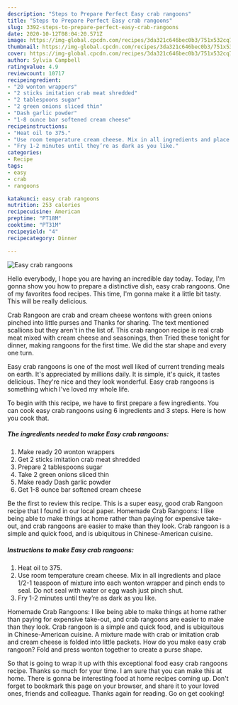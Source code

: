 ```yaml
---
description: "Steps to Prepare Perfect Easy crab rangoons"
title: "Steps to Prepare Perfect Easy crab rangoons"
slug: 3392-steps-to-prepare-perfect-easy-crab-rangoons
date: 2020-10-12T08:04:20.571Z
image: https://img-global.cpcdn.com/recipes/3da321c646bec0b3/751x532cq70/easy-crab-rangoons-recipe-main-photo.jpg
thumbnail: https://img-global.cpcdn.com/recipes/3da321c646bec0b3/751x532cq70/easy-crab-rangoons-recipe-main-photo.jpg
cover: https://img-global.cpcdn.com/recipes/3da321c646bec0b3/751x532cq70/easy-crab-rangoons-recipe-main-photo.jpg
author: Sylvia Campbell
ratingvalue: 4.9
reviewcount: 10717
recipeingredient:
- "20 wonton wrappers"
- "2 sticks imitation crab meat shredded"
- "2 tablespoons sugar"
- "2 green onions sliced thin"
- "Dash garlic powder"
- "1-8 ounce bar softened cream cheese"
recipeinstructions:
- "Heat oil to 375."
- "Use room temperature cream cheese. Mix in all ingredients and place 1/2-1 teaspoon of mixture into each wonton wrapper and pinch ends to seal. Do not seal with water or egg wash just pinch shut."
- "Fry 1-2 minutes until they’re as dark as you like."
categories:
- Recipe
tags:
- easy
- crab
- rangoons

katakunci: easy crab rangoons 
nutrition: 253 calories
recipecuisine: American
preptime: "PT18M"
cooktime: "PT31M"
recipeyield: "4"
recipecategory: Dinner

---
```



![Easy crab rangoons](https://img-global.cpcdn.com/recipes/3da321c646bec0b3/751x532cq70/easy-crab-rangoons-recipe-main-photo.jpg)

Hello everybody, I hope you are having an incredible day today. Today, I'm gonna show you how to prepare a distinctive dish, easy crab rangoons. One of my favorites food recipes. This time, I'm gonna make it a little bit tasty. This will be really delicious.

Crab Rangoon are crab and cream cheese wontons with green onions pinched into little purses and Thanks for sharing. The text mentioned scallions but they aren&#39;t in the list of. This crab rangoon recipe is real crab meat mixed with cream cheese and seasonings, then Tried these tonight for dinner, making rangoons for the first time. We did the star shape and every one turn.

Easy crab rangoons is one of the most well liked of current trending meals on earth. It's appreciated by millions daily. It is simple, it's quick, it tastes delicious. They're nice and they look wonderful. Easy crab rangoons is something which I've loved my whole life.


To begin with this recipe, we have to first prepare a few ingredients. You can cook easy crab rangoons using 6 ingredients and 3 steps. Here is how you cook that.

<!--inarticleads1-->

##### The ingredients needed to make Easy crab rangoons:

1. Make ready 20 wonton wrappers
1. Get 2 sticks imitation crab meat shredded
1. Prepare 2 tablespoons sugar
1. Take 2 green onions sliced thin
1. Make ready Dash garlic powder
1. Get 1-8 ounce bar softened cream cheese


Be the first to review this recipe. This is a super easy, good crab Rangoon recipe that I found in our local paper. Homemade Crab Rangoons: I like being able to make things at home rather than paying for expensive take-out, and crab rangoons are easier to make than they look. Crab rangoon is a simple and quick food, and is ubiquitous in Chinese-American cuisine. 

<!--inarticleads2-->

##### Instructions to make Easy crab rangoons:

1. Heat oil to 375.
1. Use room temperature cream cheese. Mix in all ingredients and place 1/2-1 teaspoon of mixture into each wonton wrapper and pinch ends to seal. Do not seal with water or egg wash just pinch shut.
1. Fry 1-2 minutes until they’re as dark as you like.


Homemade Crab Rangoons: I like being able to make things at home rather than paying for expensive take-out, and crab rangoons are easier to make than they look. Crab rangoon is a simple and quick food, and is ubiquitous in Chinese-American cuisine. A mixture made with crab or imitation crab and cream cheese is folded into little packets. How do you make easy crab rangoon? Fold and press wonton together to create a purse shape. 

So that is going to wrap it up with this exceptional food easy crab rangoons recipe. Thanks so much for your time. I am sure that you can make this at home. There is gonna be interesting food at home recipes coming up. Don't forget to bookmark this page on your browser, and share it to your loved ones, friends and colleague. Thanks again for reading. Go on get cooking!
